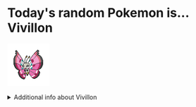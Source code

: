# Today's random Pokemon is... Vivillon

![Vivillon shiny sprite](https://raw.githubusercontent.com/PokeAPI/sprites/master/sprites/pokemon/shiny/666.png)

<details>
<summary>Additional info about Vivillon</summary>

| srpite type | image |
|------|------|
| front_default | ![Vivillon front_default sprite](https://raw.githubusercontent.com/PokeAPI/sprites/master/sprites/pokemon/666.png) | </details>